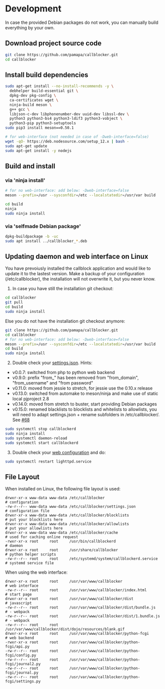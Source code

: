 # Development
In case the provided Debian packages do not work, you can manually
build everything by your own.


## Download project source code
```bash
git clone https://github.com/pamapa/callblocker.git
cd callblocker
```


## Install build dependencies
```bash
sudo apt-get install --no-install-recommends -y \
  debhelper build-essential git \
  dpkg-dev pkg-config \
  ca-certificates wget \
  ninja-build meson \
  g++ gcc \
  libjson-c-dev libphonenumber-dev uuid-dev libssl-dev \
  python3 python3-bs4 python3-ldif3 python3-vobject \
  python3-pip python3-setuptools
sudo pip3 install meson==0.50.1

# for web-interface (not needed in case of -Dweb-interface=false)
wget -qO- https://deb.nodesource.com/setup_12.x | bash -
sudo apt-get update
sudo apt-get install -y nodejs
```


## Build and install

### via 'ninja install'
```bash
# for no web-interface: add below: -Dweb-interface=false
meson --prefix=/usr --sysconfdir=/etc --localstatedir=/usr/var build

cd build
ninja
sudo ninja install
```

### via 'selfmade Debian package'
```bash
dpkg-buildpackage -b -uc
sudo apt install ../callblocker_*.deb
```


## Updating daemon and web interface on Linux
You have prevoiusly installed the callblock application and would like to update it to the lastest version. Make a backup
of your configuration (/etc/callblocker), the installation will not overwrite it, but you never know.

1. In case you have still the installation git checkout:
```bash
cd callblocker
git pull
cd build
sudo ninja install
```

Else you do not have the installation git checkout anymore:
```bash
git clone https://github.com/pamapa/callblocker.git
cd callblocker
# for no web-interface: add below: -Dweb-interface=false
meson --prefix=/usr --sysconfdir=/etc --localstatedir=/usr/var build
cd build
sudo ninja install
```

2. Double check your [settings.json](/etc/callblocker/README.md). Hints:
- v0.0.7: switched from php to python web backend
- v0.9.0: prefix "from_" has been removed from "from_domain", "from_username" and "from password"
- v0.11.0: moved from jessie to stretch, for jessie use the 0.10.x release
- v0.13.0: switched from automake to meson/ninja and make use of static local pjproject 2.8
- v0.14.0: moved from stretch to buster, start providing Debian packages
- v0.15.0: renamed blacklists to blocklists and whitelists to allowlists, you will need to adapt settings.json + rename subfolders in /etc/callblocker/. See [#68](https://github.com/pamapa/callblocker/issues/68)

```bash
sudo systemctl stop callblockerd
sudo ninja install
sudo systemctl daemon-reload
sudo systemctl start callblockerd
```

3. Double check your [web configuration](/README.md#webInterface) and do:
```bash
sudo systemctl restart lighttpd.service
```


## <a name="fileLayout"></a> File Layout
When installed on Linux, the following file layout is used:
```
drwxr-xr-x www-data www-data /etc/callblocker                              # configuration
-rw-r--r-- www-data www-data /etc/callblocker/settings.json                # configuration file
drwxr-xr-x www-data www-data /etc/callblocker/blocklists                   # put your blocklists here
drwxr-xr-x www-data www-data /etc/callblocker/allowlists                   # put your allowlists here
drwxr-xr-x www-data www-data /etc/callblocker/cache                        # used for caching online request
-rwxr-xr-x root     root     /usr/bin/callblockerd                         # daemon
drwxr-xr-x root     root     /usr/share/callblocker                        # python helper scripts
-rw-r--r-- root     root     /etc/systemd/system/callblockerd.service      # systemd service file
```
When using the web interface:
```
drwxr-xr-x root     root     /usr/var/www/callblocker                      # web interface
-rw-r--r-- root     root     /usr/var/www/callblocker/index.html           # start page
drwxr-xr-x root     root     /usr/var/www/callblocker/dist                 # javascript
-rw-r--r-- root     root     /usr/var/www/callblocker/dist/bundle.js       # - webpack
-rw-r--r-- root     root     /usr/var/www/callblocker/dist/1.bundle.js     # - webpack
-rw-r--r-- root     root     /usr/var/www/callblocker/dist/dojo/resources/blank.gif
drwxr-xr-x root     root     /usr/var/www/callblocker/python-fcgi          # web backend
-rwxr-xr-x root     root     /usr/var/www/callblocker/python-fcgi/api.py
-rw-r--r-- root     root     /usr/var/www/callblocker/python-fcgi/config.py
-rw-r--r-- root     root     /usr/var/www/callblocker/python-fcgi/journal2.py
-rw-r--r-- root     root     /usr/var/www/callblocker/python-fcgi/journal.py
-rw-r--r-- root     root     /usr/var/www/callblocker/python-fcgi/settings.py
```

